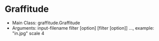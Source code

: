 # Graffitude

- Main Class: graffitude.Graffitude 
- Arguments: input-filename filter [option] [filter [option]] ..., example: "in.jpg" scale 4 



